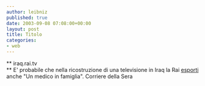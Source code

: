 ```yaml
---
author: leibniz
published: true
date: 2003-09-08 07:08:00+00:00
layout: post
title: Titolo
categories:
- web
---
```


 **   iraq.rai.tv   
** E' probabile che nella ricostruzione di una televisione in Iraq la Rai  [ esporti ](http://www.corriere.it/edicola/index.jsp?path=ESTERI&doc=SPAL)anche "Un medico in famiglia".
Corriere della Sera
